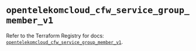 # `opentelekomcloud_cfw_service_group_member_v1`

Refer to the Terraform Registry for docs: [`opentelekomcloud_cfw_service_group_member_v1`](https://registry.terraform.io/providers/opentelekomcloud/opentelekomcloud/1.36.47/docs/resources/cfw_service_group_member_v1).
